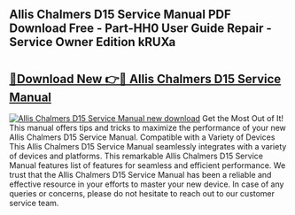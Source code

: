 ## Allis Chalmers D15 Service Manual PDF Download Free - Part-HH0 User Guide Repair - Service Owner Edition kRUXa

# <h2><a href="http://bc39051.oget.top/?id=Allis+Chalmers+D15+Service+Manual">🔗Download New 👉🔴 Allis Chalmers D15 Service Manual</a></h2>

[![Allis Chalmers D15 Service Manual new download](https://i.imgur.com/5g1atiW.png)](http://bc39051.oget.top/?id=Allis+Chalmers+D15+Service+Manual)
Get the Most Out of It! This manual offers tips and tricks to maximize the performance of your new Allis Chalmers D15 Service Manual. Compatible with a Variety of Devices This Allis Chalmers D15 Service Manual seamlessly integrates with a variety of devices and platforms. This remarkable Allis Chalmers D15 Service Manual features list of features for seamless and efficient performance. We trust that the Allis Chalmers D15 Service Manual has been a reliable and effective resource in your efforts to master your new device. In case of any queries or concerns, please do not hesitate to reach out to our customer service team.
